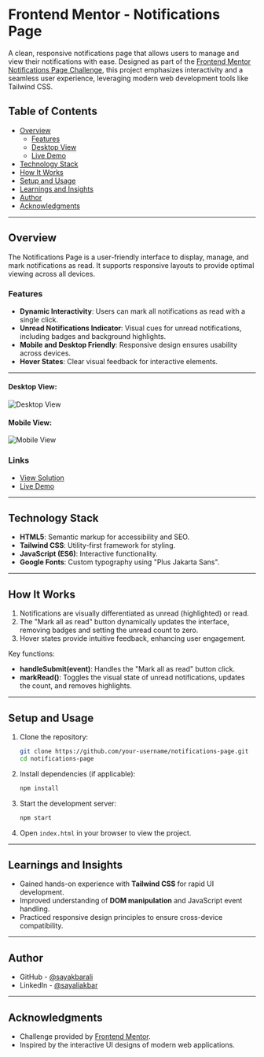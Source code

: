 # Frontend Mentor - Notifications Page

A clean, responsive notifications page that allows users to manage and view their notifications with ease. Designed as part of the [Frontend Mentor Notifications Page Challenge](https://www.frontendmentor.io/challenges/notifications-page-DqK5QAmKbC), this project emphasizes interactivity and a seamless user experience, leveraging modern web development tools like Tailwind CSS.

## Table of Contents

- [Overview](#overview)
  - [Features](#features)
  - [Desktop View](#desktop-view)
  - [Live Demo](#live-demo)
- [Technology Stack](#technology-stack)
- [How It Works](#how-it-works)
- [Setup and Usage](#setup-and-usage)
- [Learnings and Insights](#learnings-and-insights)
- [Author](#author)
- [Acknowledgments](#acknowledgments)

---

## Overview

The Notifications Page is a user-friendly interface to display, manage, and mark notifications as read. It supports responsive layouts to provide optimal viewing across all devices.

### Features

- **Dynamic Interactivity**: Users can mark all notifications as read with a single click.
- **Unread Notifications Indicator**: Visual cues for unread notifications, including badges and background highlights.
- **Mobile and Desktop Friendly**: Responsive design ensures usability across devices.
- **Hover States**: Clear visual feedback for interactive elements.

---

#### Desktop View:

![Desktop View](https://github.com/user-attachments/assets/2b928d89-cf73-4927-95f0-ad01eec19919)

#### Mobile View:

![Mobile View](https://github.com/user-attachments/assets/ee3ed16f-2ee4-49bd-9698-389c9a1f770e)

### Links

- [View Solution](https://github.com/sayakbarali/netixsol-internship/blob/main/week-02/day-02/notifications-page-solution/index.html)
- [Live Demo](https://gaping-rose.surge.sh/)

---

## Technology Stack

- **HTML5**: Semantic markup for accessibility and SEO.
- **Tailwind CSS**: Utility-first framework for styling.
- **JavaScript (ES6)**: Interactive functionality.
- **Google Fonts**: Custom typography using "Plus Jakarta Sans".

---

## How It Works

1. Notifications are visually differentiated as unread (highlighted) or read.
2. The "Mark all as read" button dynamically updates the interface, removing badges and setting the unread count to zero.
3. Hover states provide intuitive feedback, enhancing user engagement.

Key functions:

- **handleSubmit(event)**: Handles the "Mark all as read" button click.
- **markRead()**: Toggles the visual state of unread notifications, updates the count, and removes highlights.

---

## Setup and Usage

1. Clone the repository:

   ```bash
   git clone https://github.com/your-username/notifications-page.git
   cd notifications-page
   ```

2. Install dependencies (if applicable):

   ```bash
   npm install
   ```

3. Start the development server:

   ```bash
   npm start
   ```

4. Open `index.html` in your browser to view the project.

---

## Learnings and Insights

- Gained hands-on experience with **Tailwind CSS** for rapid UI development.
- Improved understanding of **DOM manipulation** and JavaScript event handling.
- Practiced responsive design principles to ensure cross-device compatibility.

---

## Author

- GitHub - [@sayakbarali](https://github.com/sayakbarali)
- LinkedIn - [@sayaliakbar](https://linkedin.com/in/sayaliakbar)

---

## Acknowledgments

- Challenge provided by [Frontend Mentor](https://www.frontendmentor.io).
- Inspired by the interactive UI designs of modern web applications.
